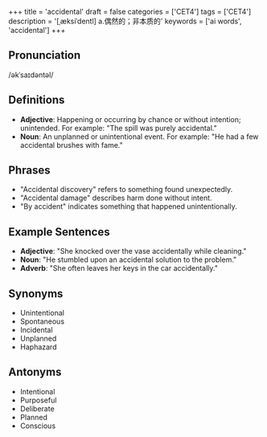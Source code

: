 +++
title = 'accidental'
draft = false
categories = ['CET4']
tags = ['CET4']
description = '[ˌæksiˈdentl] a.偶然的；非本质的'
keywords = ['ai words', 'accidental']
+++

## Pronunciation
/əkˈsaɪdəntəl/

## Definitions
- **Adjective**: Happening or occurring by chance or without intention; unintended. For example: "The spill was purely accidental."
- **Noun**: An unplanned or unintentional event. For example: "He had a few accidental brushes with fame."

## Phrases
- "Accidental discovery" refers to something found unexpectedly.
- "Accidental damage" describes harm done without intent.
- "By accident" indicates something that happened unintentionally.

## Example Sentences
- **Adjective**: "She knocked over the vase accidentally while cleaning."
- **Noun**: "He stumbled upon an accidental solution to the problem."
- **Adverb**: "She often leaves her keys in the car accidentally."

## Synonyms
- Unintentional
- Spontaneous
- Incidental
- Unplanned
- Haphazard

## Antonyms
- Intentional
- Purposeful
- Deliberate
- Planned
- Conscious

